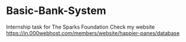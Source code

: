 # Basic-Bank-System
Internship task for The Sparks Foundation
Check my website 
https://in.000webhost.com/members/website/happier-panes/database
